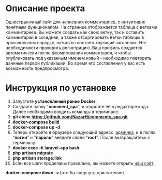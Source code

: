 
# Описание проекта

Одностраничный сайт для написания комментариев, с интуитивно понятным функционалом. На странице отображается таблица с ветками комментариев. Вы можете создать как свою ветку, так и оставить комментарий в соседней, а также отсортировать ветки таблицы в произвольном порядке, нажав на соответствующий заголовок. Нет необходимости проходить регистрацию. Ваш профиль создается автоматически после формирования комментария, и чтобы опубликовать под указанным именем новый - необходимо повторить даннные первой публикации. Во время его составления у вас есть возможность предпросмотра.


# Инструкция по установке

1. Запустите __установленый ранее Docker__;
2. Создайте папку "__comment_spa__", и откройте её в редакторе кода. Далее необходимо вводить команды в терминале.
3. __git clone https://github.com/NazarH/comments_spa.git__ 
4. __docker-compose build__
5. __docker-compose up -d__
6. Теперь откройте в браузере следующий адресс: [админка](http://localhost:8000/), и в полях "__логин__" и "__пароль__" введите слово "__root__". После возвращайтесь к терминалу.
6. __docker exec -it laravel-app bash__
7. __php artisan migrate__
8. __php artisan storage:link__
9. Если все шаги проделаны правильно, вы можете открыть [наш сайт](http://localhost:8080/).

__docker-compose down -v__ (что бы свернуть приложение)
